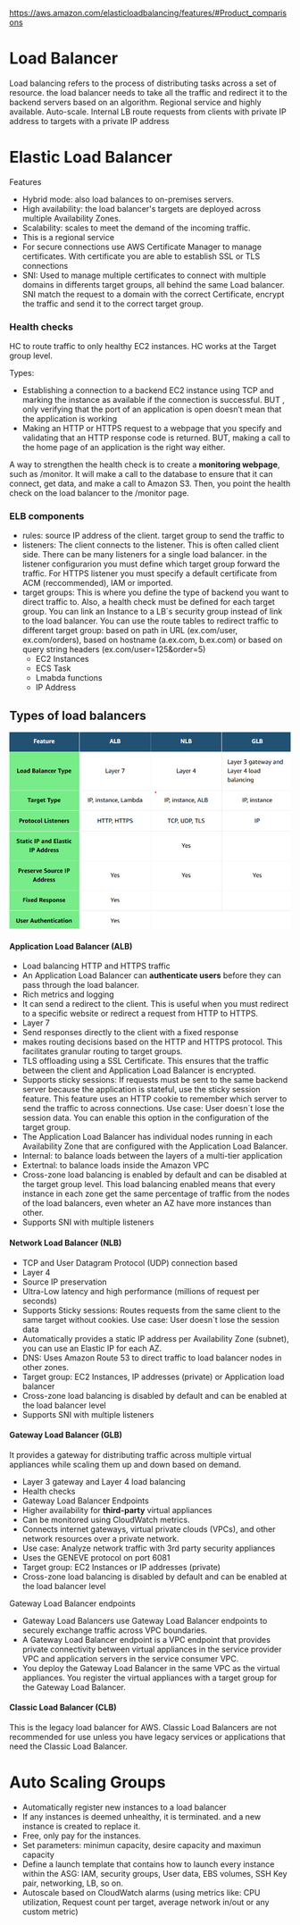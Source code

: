 https://aws.amazon.com/elasticloadbalancing/features/#Product_comparisons

# Load Balancer
Load balancing refers to the process of distributing tasks across a set of resource.
the load balancer needs to take all the traffic and redirect it to the backend servers based on an algorithm.
Regional service and highly available.
Auto-scale.
Internal LB route requests from clients with private IP address to targets with a private IP address

# Elastic Load Balancer

Features
- Hybrid mode: also load balances to on-premises servers.
- High availability: the load balancer's targets are deployed across multiple Availability Zones.
- Scalability: scales to meet the demand of the incoming traffic.
- This is a regional service
- For secure connections use AWS Certificate Manager to manage certificates. With certificate you are able to establish SSL or TLS connections
- SNI: Used to manage multiple certificates to connect with multiple domains in differents target groups, all behind the same Load balancer. SNI match the request to a domain with the correct Certificate, encrypt the traffic and send it to the correct target group.

### Health checks 
HC to route traffic to only healthy EC2 instances. HC works at the Target group level.

Types:
- Establishing a connection to a backend EC2 instance using TCP and marking the instance as available if the connection is successful. BUT , only verifying that the port of an application is open doesn’t mean that the application is working
- Making an HTTP or HTTPS request to a webpage that you specify and validating that an HTTP response code is returned. BUT, making a call to the home page of an application is the right way either.

A way to strengthen the health check is to create a **monitoring webpage**, such as /monitor. It will make a call to the database to ensure that it can connect, get data, and make a call to Amazon S3. Then, you point the health check on the load balancer to the /monitor page.

### ELB components

- rules: source IP address of the client. target group to send the traffic to
- listeners: The client connects to the listener. This is often called client side. There can be many listeners for a single load balancer. in the listener configurarion you must define which target group forward the traffic. For HTTPS listener you must specify a default certificate from ACM (reccommended), IAM or imported.
- target groups: This is where you define the type of backend you want to direct traffic to. Also, a health check must be defined for each target group. You can link an Instance to a LB´s security group instead of link to the load balancer. You can use the route tables to redirect traffic to different target group: based on path in URL (ex.com/user, ex.com/orders), based on hostname (a.ex.com, b.ex.com) or based on query string headers (ex.com/user=125&order=5)
    - EC2 Instances
    - ECS Task
    - Lmabda functions
    - IP Address

## Types of load balancers

![load_balancers](/img/load_balancers.png)

#### Application Load Balancer (ALB)
- Load balancing HTTP and HTTPS traffic
- An Application Load Balancer can **authenticate users** before they can pass through the load balancer.
- Rich metrics and logging
- It can send a redirect to the client. This is useful when you must redirect to a specific website or redirect a request from HTTP to HTTPS.
- Layer 7
- Send responses directly to the client with a fixed response
- makes routing decisions based on the HTTP and HTTPS protocol. This facilitates granular routing to target groups.
- TLS offloading using a SSL Certificate. This ensures that the traffic between the client and Application Load Balancer is encrypted.
- Supports sticky sessions: If requests must be sent to the same backend server because the application is stateful, use the sticky session feature. This feature uses an HTTP cookie to remember which server to send the traffic to across connections. Use case: User doesn´t lose the session data. You can enable this option in the configuration of the target group.
- The Application Load Balancer has individual nodes running in each Availability Zone that are configured with the Application Load Balancer. 
- Internal:  to balance loads between the layers of a multi-tier application
- Extertnal: to balance loads inside the Amazon VPC
- Cross-zone load balancing is enabled by default and can be disabled at the target group level. This load balancing enabled  means that every instance in each zone get the same percentage of traffic from the nodes of the load balancers, even wheter an AZ have more instances than other.
- Supports SNI with multiple listeners

#### Network Load Balancer (NLB)
- TCP and User Datagram Protocol (UDP) connection based
- Layer 4
- Source IP preservation
- Ultra-Low latency and high performance (millions of request per seconds)
- Supports Sticky sessions: Routes requests from the same client to the same target without cookies. Use case: User doesn´t lose the session data
- Automatically provides a static IP address per Availability Zone (subnet), you can use an Elastic IP for each AZ.
- DNS: Uses Amazon Route 53 to direct traffic to load balancer nodes in other zones.
- Target group: EC2 Instances, IP addresses (private) or Application load balancer
- Cross-zone load balancing is disabled by default and can be enabled at the load balancer level
- Supports SNI with multiple listeners

#### Gateway Load Balancer (GLB) 
It provides a gateway for distributing traffic across multiple virtual appliances while scaling them up and down based on demand.
- Layer 3 gateway and Layer 4 load balancing
- Health checks
- Gateway Load Balancer Endpoints
- Higher availability for **third-party** virtual appliances
- Can be monitored using CloudWatch metrics.
- Connects internet gateways, virtual private clouds (VPCs), and other network resources over a private network.
- Use case: Analyze network traffic with 3rd party security appliances
- Uses the GENEVE protocol on port 6081
- Target group: EC2 Instances or IP addresses (private)
- Cross-zone load balancing is disabled by default and can be enabled at the load balancer level

Gateway Load Balancer endpoints 
- Gateway Load Balancers use Gateway Load Balancer endpoints to securely exchange traffic across VPC boundaries. 
- A Gateway Load Balancer endpoint is a VPC endpoint that provides private connectivity between virtual appliances in the service provider VPC and application servers in the service consumer VPC. 
- You deploy the Gateway Load Balancer in the same VPC as the virtual appliances. You register the virtual appliances with a target group for the Gateway Load Balancer.

#### Classic Load Balancer (CLB)
This is the legacy load balancer for AWS.
Classic Load Balancers are not recommended for use unless you have legacy services or applications that need the Classic Load Balancer.

# Auto Scaling Groups
- Automatically register new instances to a load balancer
- If any instances is deemed unhealthy, it is terminated. and a new instance is created to replace it.
- Free, only pay for the instances.
- Set parameters: minimun capacity, desire capacity and maximun capacity
- Define a launch template that contains how to launch every instance within the ASG: IAM, security groups, User data, EBS volumes, SSH Key pair, networking, LB, so on.
- Autoscale based on CloudWatch alarms (using metrics like: CPU utilization, Request count per target, average network in/out or any custom metric)